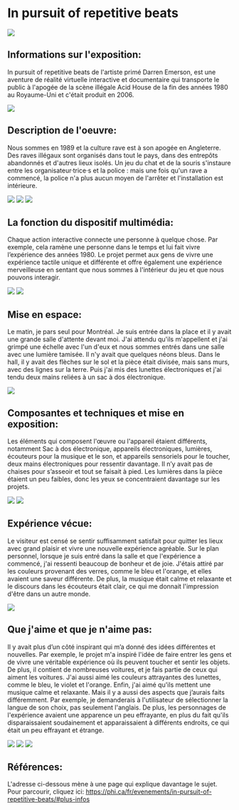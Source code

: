 # In pursuit of repetitive beats

<img src="/visite_individuelle/media/sortie_individuel.png"> 

## **Informations sur l'exposition:**
In pursuit of repetitive beats de l'artiste primé Darren Emerson, est une aventure de réalité virtuelle interactive et documentaire qui transporte le public à l'apogée de la scène illégale Acid House de la fin des années 1980 au Royaume-Uni et c'était produit en 2006.

<img src="/visite_individuelle/media/l'entrée _d'édifice.jpg">  

## **Description de l'oeuvre:**

Nous sommes en 1989 et la culture rave est à son apogée en Angleterre. Des raves illégaux sont organisés dans tout le pays, dans des entrepôts abandonnés et d'autres lieux isolés. Un jeu du chat et de la souris s'instaure entre les organisateur·trice·s et la police : mais une fois qu'un rave a commencé, la police n'a plus aucun moyen de l'arrêter et l'installation est intérieure.

<img src="/visite_individuelle/media/Cartel.jpg">  
<img src="/visite_individuelle/media/Cartel2.jpg">  
<img src="/visite_individuelle/media/Type_d'installation.jpg">  

## **La fonction du dispositif multimédia:**

Chaque action interactive connecte une personne à quelque chose. Par exemple, cela ramène une personne dans le temps et lui fait vivre l’expérience des années 1980.
Le projet permet aux gens de vivre une expérience tactile unique et différente et offre également une expérience merveilleuse en sentant que nous sommes à l'intérieur du jeu et que nous pouvons interagir.

<img src="/visite_individuelle/media/Fonction_du_dispositif.jpg"> 
<img src="/visite_individuelle/media/Fonction_du_dispositif2.jpg">

## **Mise en espace:**

Le matin, je pars seul pour Montréal. Je suis entrée dans la place et il y avait une grande salle d'attente devant moi. J'ai attendu qu'ils m'appellent et j'ai grimpé une échelle avec l'un d'eux et nous sommes entrés dans une salle avec une lumière tamisée. Il n'y avait que quelques néons bleus. Dans le hall, il y avait des flèches sur le sol et la pièce était divisée, mais sans murs, avec des lignes sur la terre.
Puis j'ai mis des lunettes électroniques et j'ai tendu deux mains reliées à un sac à dos électronique.

<img src="/visite_individuelle/media/Vue_d'ensemble.jpg">

## **Composantes et techniques et mise en exposition:**

Les éléments qui composent l'œuvre ou l'appareil étaient différents, notamment Sac à dos électronique, appareils électroniques, lumières, écouteurs pour la musique et le son, et appareils sensoriels pour le toucher, deux mains électroniques pour ressentir davantage.
Il n’y avait pas de chaises pour s’asseoir et tout se faisait à pied. Les lumières dans la pièce étaient un peu faibles, donc les yeux se concentraient davantage sur les projets.

<img src="/visite_individuelle/media/Parties_composantes_d'oeuvre.jpg">
<img src="/visite_individuelle/media/Parties_composantes_d'oeuvre2.jpg"> 

## **Expérience vécue:**

Le visiteur est censé se sentir suffisamment satisfait pour quitter les lieux avec grand plaisir et vivre une nouvelle expérience agréable.
Sur le plan personnel, lorsque je suis entré dans la salle et que l'expérience a commencé, j'ai ressenti beaucoup de bonheur et de joie.
J'étais attiré par les couleurs provenant des verres, comme le bleu et l'orange, et elles avaient une saveur différente. De plus, la musique était calme et relaxante et le discours dans les écouteurs était clair, ce qui me donnait l'impression d'être dans un autre monde.

<img src="/visite_individuelle/media/Posture_du_visiteur.png"> 

## **Que j'aime et que je n'aime pas:**

Il y avait plus d’un côté inspirant qui m’a donné des idées différentes et nouvelles. Par exemple, le projet m'a inspiré l'idée de faire entrer les gens et de vivre une véritable expérience où ils peuvent toucher et sentir les objets.
De plus, il contient de nombreuses voitures, et je fais partie de ceux qui aiment les voitures.
J'ai aussi aimé les couleurs attrayantes des lunettes, comme le bleu, le violet et l'orange. Enfin, j'ai aimé qu'ils mettent une musique calme et relaxante.
Mais il y a aussi des aspects que j’aurais faits différemment. Par exemple, je demanderais à l'utilisateur de sélectionner la langue de son choix, pas seulement l'anglais.
De plus, les personnages de l'expérience avaient une apparence un peu effrayante, en plus du fait qu'ils disparaissaient soudainement et apparaissaient à différents endroits, ce qui était un peu effrayant et étrange.

<img src="/visite_individuelle/media/j'aime.png"> 
<img src="/visite_individuelle/media/j'aime2.png"> 
<img src="/visite_individuelle/media/je_n'aime-pas.png"> 

## **Références:**
L'adresse ci-dessous mène à une page qui explique davantage le sujet. 
Pour parcourir, cliquez ici:
<https://phi.ca/fr/evenements/in-pursuit-of-repetitive-beats/#plus-infos>
